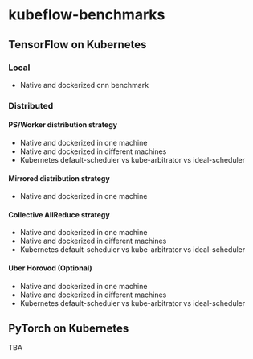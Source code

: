 # kubeflow-benchmarks

## TensorFlow on Kubernetes

### Local

- Native and dockerized cnn benchmark

### Distributed

#### PS/Worker distribution strategy

- Native and dockerized in one machine
- Native and dockerized in different machines
- Kubernetes default-scheduler vs kube-arbitrator vs ideal-scheduler

#### Mirrored distribution strategy

- Native and dockerized in one machine

#### Collective AllReduce strategy

- Native and dockerized in one machine
- Native and dockerized in different machines
- Kubernetes default-scheduler vs kube-arbitrator vs ideal-scheduler

#### Uber Horovod (Optional)

- Native and dockerized in one machine
- Native and dockerized in different machines
- Kubernetes default-scheduler vs kube-arbitrator vs ideal-scheduler

## PyTorch on Kubernetes

TBA
